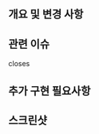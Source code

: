 ## 개요 및 변경 사항 <!-- 해당 Pull Request에 대한 간단한 설명 작성 -->

## 관련 이슈 <!-- 해당 Pull Request에 대한 자세한 내용을 확인할 수 있는 이슈를 번호로 작성 ex. #10 -->

closes 

## 추가 구현 필요사항

## 스크린샷

